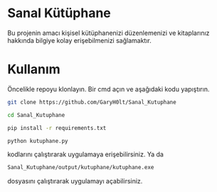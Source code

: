
# Sanal Kütüphane

Bu projenin amacı kişisel kütüphanenizi düzenlemenizi ve kitaplarınız hakkında bilgiye kolay erişebilmenizi sağlamaktır.

# Kullanım
Öncelikle repoyu klonlayın. Bir cmd açın ve aşağıdaki kodu yapıştırın.
```bash
git clone https://github.com/GaryH0lt/Sanal_Kutuphane
```
```bash
cd Sanal_Kutuphane
```
```bash
pip install -r requirements.txt
```
```bash
python kutuphane.py
```
kodlarını çalıştırarak uygulamaya erişebilirsiniz. Ya da

```bash
Sanal_Kutuphane/output/kutuphane/kutuphane.exe
```
dosyasını çalıştırarak uygulamayı açabilirsiniz.
